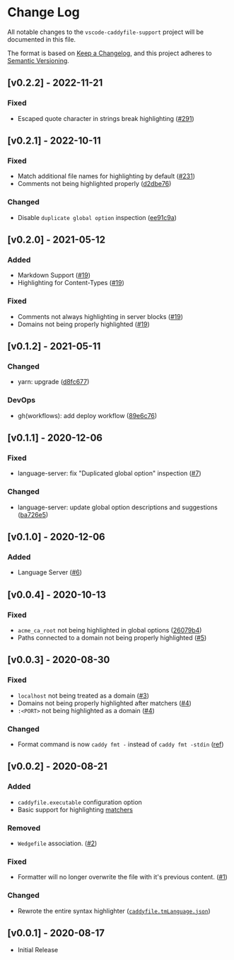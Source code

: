 # Change Log

All notable changes to the `vscode-caddyfile-support` project will be documented in this file.

The format is based on [Keep a Changelog](https://keepachangelog.com/en/1.0.0/), and this project adheres to [Semantic Versioning](https://semver.org/spec/v2.0.0.html).

## [v0.2.2] - 2022-11-21

### Fixed

- Escaped quote character in strings break highlighting ([#291](https://github.com/matthewpi/vscode-caddyfile-support/issues/291))

## [v0.2.1] - 2022-10-11

### Fixed

- Match additional file names for highlighting by default ([#231](https://github.com/matthewpi/vscode-caddyfile-support/issues/231))
- Comments not being highlighted properly ([d2dbe76](https://github.com/matthewpi/vscode-caddyfile-support/commit/d2dbe7637142124f3f3f865ee562cf8467c516ca))

### Changed

- Disable `duplicate global option` inspection ([ee91c9a](https://github.com/matthewpi/vscode-caddyfile-support/commit/ee91c9af970d6fea298cfd4bcf877413656f1714))

## [v0.2.0] - 2021-05-12

### Added

- Markdown Support ([#19](https://github.com/matthewpi/vscode-caddyfile-support/issues/19))
- Highlighting for Content-Types ([#19](https://github.com/matthewpi/vscode-caddyfile-support/issues/19))

### Fixed

- Comments not always highlighting in server blocks ([#19](https://github.com/matthewpi/vscode-caddyfile-support/issues/19))
- Domains not being properly highlighted ([#19](https://github.com/matthewpi/vscode-caddyfile-support/issues/19))

## [v0.1.2] - 2021-05-11

### Changed

- yarn: upgrade ([d8fc677](https://github.com/matthewpi/vscode-caddyfile-support/commit/d8fc67706a938c53738a9de666ca31b6544f1dd9))

### DevOps

- gh(workflows): add deploy workflow ([89e6c76](https://github.com/matthewpi/vscode-caddyfile-support/commit/89e6c7654525e81982a4f2ac9b4608b5585b327c))

## [v0.1.1] - 2020-12-06

### Fixed

- language-server: fix "Duplicated global option" inspection ([#7](https://github.com/matthewpi/vscode-caddyfile-support/issues/7))

### Changed

- language-server: update global option descriptions and suggestions ([ba726e5](https://github.com/matthewpi/vscode-caddyfile-support/commit/ba726e5324cae28e1ba4ceafa96bdfe1976423ce))

## [v0.1.0] - 2020-12-06

### Added

- Language Server ([#6](https://github.com/matthewpi/vscode-caddyfile-support/pull/6))

## [v0.0.4] - 2020-10-13

### Fixed

- `acme_ca_root` not being highlighted in global options ([26079b4](https://github.com/matthewpi/vscode-caddyfile-support/commit/26079b4753a640db2289f5f8f5ae2ad68a677fc4))
- Paths connected to a domain not being properly highlighted ([#5](https://github.com/matthewpi/vscode-caddyfile-support/issues/5))

## [v0.0.3] - 2020-08-30

### Fixed

- `localhost` not being treated as a domain ([#3](https://github.com/matthewpi/vscode-caddyfile-support/issues/3#issuecomment-678527482))
- Domains not being properly highlighted after matchers ([#4](https://github.com/matthewpi/vscode-caddyfile-support/issues/4))
- `:<PORT>` not being highlighted as a domain ([#4](https://github.com/matthewpi/vscode-caddyfile-support/issues/4))

### Changed

- Format command is now `caddy fmt -` instead of `caddy fmt -stdin` ([ref](https://github.com/caddyserver/caddy/pull/3680#discussion_r475123239))

## [v0.0.2] - 2020-08-21

### Added

- `caddyfile.executable` configuration option
- Basic support for highlighting [matchers](https://caddyserver.com/docs/caddyfile/concepts#matchers)

### Removed

- `Wedgefile` association. ([#2](https://github.com/matthewpi/vscode-caddyfile-support/pull/2))

### Fixed

- Formatter will no longer overwrite the file with it's previous content. ([#1](https://github.com/matthewpi/vscode-caddyfile-support/issues/1))

### Changed

- Rewrote the entire syntax highlighter ([`caddyfile.tmLanguage.json`](https://github.com/matthewpi/vscode-caddyfile-support/blob/master/syntaxes/caddyfile.tmLanguage.json))

## [v0.0.1] - 2020-08-17

- Initial Release
